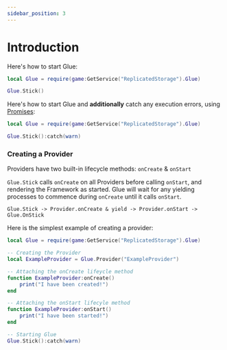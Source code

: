 ```yaml
---
sidebar_position: 3
---
```


# Introduction

Here's how to start Glue:
```lua
local Glue = require(game:GetService("ReplicatedStorage").Glue)

Glue.Stick()
```

Here's how to start Glue and **additionally** catch any execution errors, using [Promises](https://eryn.io/roblox-lua-promise):
```lua
local Glue = require(game:GetService("ReplicatedStorage").Glue)

Glue.Stick():catch(warn)
```
    
### Creating a Provider

Providers have two built-in lifecycle methods: `onCreate` & `onStart`

`Glue.Stick` calls `onCreate` on all Providers before calling `onStart`, and rendering the Framework as started. Glue will wait for any yielding processes to commence during `onCreate` until it calls `onStart`.

```
Glue.Stick -> Provider.onCreate & yield -> Provider.onStart -> Glue.OnStick
```

Here is the simplest example of creating a provider:

```lua
local Glue = require(game:GetService("ReplicatedStorage").Glue)

-- Creating the Provider
local ExampleProvider = Glue.Provider("ExampleProvider")

-- Attaching the onCreate lifeycle method
function ExampleProvider:onCreate()
    print("I have been created!")
end

-- Attaching the onStart lifecyle method
function ExampleProvider:onStart()
    print("I have been started!")
end

-- Starting Glue
Glue.Stick():catch(warn)
```